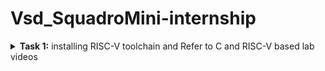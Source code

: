 # Vsd_SquadroMini-internship

<details>
<summary><b>Task 1:</b> installing RISC-V toolchain and Refer to C and RISC-V based lab videos </summary>   
<br>
